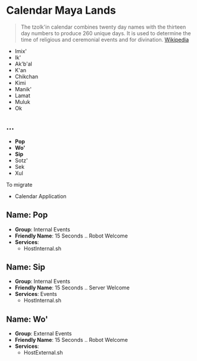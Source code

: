 # Calendar Maya Lands

> The tzolk'in calendar combines twenty day names with the thirteen day numbers to produce 260 unique days. It is used to determine the time of religious and ceremonial events and for divination. [Wikipedia](https://en.wikipedia.org/wiki/Maya_calendar)

- Imix'
- Ik'
- Ak'b'al
- K'an
- Chikchan
- Kimi
- Manik'
- Lamat
- Muluk
- Ok

## ...

- __Pop__
- __Wo'__
- __Sip__
- Sotz'
- Sek
- Xul

To migrate

- Calendar Application

## Name: Pop

- __Group__: Internal Events
- __Friendly Name__: 15 Seconds .. Robot Welcome
- __Services__:
  - HostInternal.sh

## Name: Sip

- __Group__: Internal Events
- __Friendly Name__: 15 Seconds .. Server Welcome
- __Services__: Events
  - HostInternal.sh

## Name: Wo'

- __Group__: External Events
- __Friendly Name__: 15 Seconds .. Robot Welcome
- __Services__:
  - HostExternal.sh

